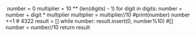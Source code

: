 ​
number = 0
multiplier = 10 ** (len(digits) - 1)
for digit in digits:
number = number + digit * multiplier
multiplier = multiplier//10
#print(number)
number +=1 # 4322
result = []
while number:
result.insert(0, number%10) #[]
number = number//10
return result